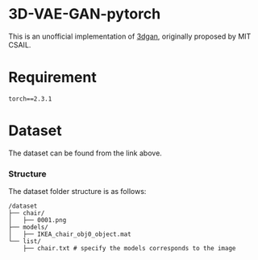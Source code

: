 # 3D-VAE-GAN-pytorch
This is an unofficial implementation of [3dgan](http://3dgan.csail.mit.edu/), originally proposed by MIT CSAIL.

# Requirement

```
torch==2.3.1
```

# Dataset
The dataset can be found from the link above.

### Structure

The dataset folder structure is as follows:

```
/dataset
├── chair/
│   ├── 0001.png
├── models/
│   ├── IKEA_chair_obj0_object.mat
└── list/
    ├── chair.txt # specify the models corresponds to the image
```
